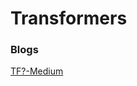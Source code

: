 # Transformers


### Blogs

[TF?-Medium](https://medium.com/inside-machine-learning/what-is-a-transformer-d07dd1fbec04)
